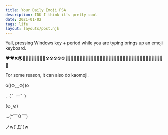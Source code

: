 ```yaml
---
title: Your Daily Emoji PSA
description: IDK I think it's pretty cool
date: 2021-01-02
tags: life
layout: layouts/post.njk
---
```


Yall, pressing Windows key + period while you are typing brings up an emoji keyboard.

 ❤❤❌🔇🔞🚯🚸💯💯💯💯💯☢☢☢☢☢🔰🥱🥱😜🤑😞😤😤😤😤😤😤😤😤😤😤😤😤😤😤😤😤😤😤😤😤😤😤😤😤😤😤😤😤😤

For some reason, it can also do kaomoji. 

o((⊙﹏⊙))o

.（*゜ー゜*）

(⊙ˍ⊙)

...(*￣０￣)

ノw(ﾟДﾟ)w